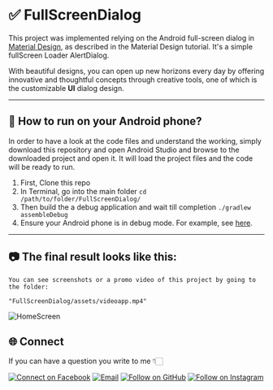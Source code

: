 # ✅ FullScreenDialog

This project was implemented relying on the Android full-screen dialog in [Material Design](https://material.io/components/dialogs), 
as described in the Material Design tutorial. It's a simple fullScreen Loader AlertDialog.

With beautiful designs, you can open up new horizons every day by offering innovative and thoughtful 
concepts through creative tools, one of which is the customizable **UI** dialog design.

---
## 📌 How to run on your Android phone?
In order to have a look at the code files and understand the working, simply download this repository
and open Android Studio and browse to the downloaded project and open it. It will load the project files and the code will be ready to run.

1. First, Clone this repo
2. In Terminal, go into the main folder `cd /path/to/folder/FullScreenDialog/`
3. Then build the a debug application and wait till completion `./gradlew assembleDebug`
4. Ensure your Android phone is in debug mode. For example, see [here](https://www.kingoapp.com/root-tutorials/how-to-enable-usb-debugging-mode-on-android.htm).
---

## 📷 The final result looks like this:
```
You can see screenshots or a promo video of this project by going to the folder:

"FullScreenDialog/assets/videoapp.mp4"
```
![HomeScreen](https://github.com/fotehkamolov96/FullScreenDialog/blob/main/assets/fullcustom.png?raw=true)

<h2 align="left">🌐 Connect</h2>
If you can have a question you write to me 👇🏻
<p align="left">
  <a href="https://www.facebook.com/foteh.kamoliddinov"><img title="Connect on Facebook" src="https://img.shields.io/badge/Facebook-1877F2?style=for-the-badge&logo=facebook&logoColor=white"/></a>
  <a href="mailto:kamolovfoteh.com"><img title="Email" src="https://img.shields.io/badge/Gmail-D14836?style=for-the-badge&logo=gmail&logoColor=white"/></a>
  <a href="https://github.com/fotehkamolov96"><img title="Follow on GitHub" src="https://img.shields.io/badge/GitHub-100000?style=for-the-badge&logo=github&logoColor=white"/></a>
  <a href="https://www.instagram.com/kamolovme"><img title="Follow on Instagram" src="https://img.shields.io/badge/Instagram-E4405F?style=for-the-badge&logo=instagram&logoColor=white"/></a>
</p>
